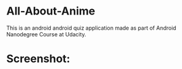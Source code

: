 # All-About-Anime
This is an android android quiz application made as part of Android Nanodegree Course at Udacity.
# Screenshot:

